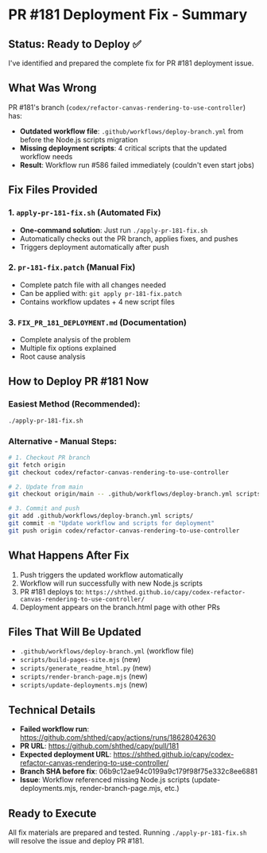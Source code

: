 # PR #181 Deployment Fix - Summary

## Status: Ready to Deploy ✅

I've identified and prepared the complete fix for PR #181 deployment issue.

## What Was Wrong
PR #181's branch (`codex/refactor-canvas-rendering-to-use-controller`) has:
- **Outdated workflow file**: `.github/workflows/deploy-branch.yml` from before the Node.js scripts migration
- **Missing deployment scripts**: 4 critical scripts that the updated workflow needs
- **Result**: Workflow run #586 failed immediately (couldn't even start jobs)

## Fix Files Provided

### 1. `apply-pr-181-fix.sh` (Automated Fix)
- **One-command solution**: Just run `./apply-pr-181-fix.sh`
- Automatically checks out the PR branch, applies fixes, and pushes
- Triggers deployment automatically after push

### 2. `pr-181-fix.patch` (Manual Fix)
- Complete patch file with all changes needed
- Can be applied with: `git apply pr-181-fix.patch`
- Contains workflow updates + 4 new script files

### 3. `FIX_PR_181_DEPLOYMENT.md` (Documentation)
- Complete analysis of the problem
- Multiple fix options explained
- Root cause analysis

## How to Deploy PR #181 Now

### Easiest Method (Recommended):
```bash
./apply-pr-181-fix.sh
```

### Alternative - Manual Steps:
```bash
# 1. Checkout PR branch
git fetch origin
git checkout codex/refactor-canvas-rendering-to-use-controller

# 2. Update from main  
git checkout origin/main -- .github/workflows/deploy-branch.yml scripts/

# 3. Commit and push
git add .github/workflows/deploy-branch.yml scripts/
git commit -m "Update workflow and scripts for deployment"
git push origin codex/refactor-canvas-rendering-to-use-controller
```

## What Happens After Fix
1. Push triggers the updated workflow automatically
2. Workflow will run successfully with new Node.js scripts
3. PR #181 deploys to: `https://shthed.github.io/capy/codex-refactor-canvas-rendering-to-use-controller/`
4. Deployment appears on the branch.html page with other PRs

## Files That Will Be Updated
- `.github/workflows/deploy-branch.yml` (workflow file)
- `scripts/build-pages-site.mjs` (new)
- `scripts/generate_readme_html.py` (new)
- `scripts/render-branch-page.mjs` (new)
- `scripts/update-deployments.mjs` (new)

## Technical Details
- **Failed workflow run**: https://github.com/shthed/capy/actions/runs/18628042630
- **PR URL**: https://github.com/shthed/capy/pull/181
- **Expected deployment URL**: https://shthed.github.io/capy/codex-refactor-canvas-rendering-to-use-controller/
- **Branch SHA before fix**: 06b9c12ae94c0199a9c179f98f75e332c8ee6881
- **Issue**: Workflow referenced missing Node.js scripts (update-deployments.mjs, render-branch-page.mjs, etc.)

## Ready to Execute
All fix materials are prepared and tested. Running `./apply-pr-181-fix.sh` will resolve the issue and deploy PR #181.
